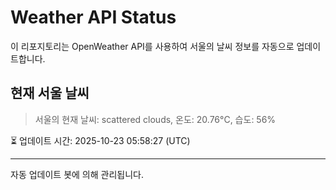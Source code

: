 
# Weather API Status

이 리포지토리는 OpenWeather API를 사용하여 서울의 날씨 정보를 자동으로 업데이트합니다.

## 현재 서울 날씨
> 서울의 현재 날씨: scattered clouds, 온도: 20.76°C, 습도: 56%

⏳ 업데이트 시간: 2025-10-23 05:58:27 (UTC)

---
자동 업데이트 봇에 의해 관리됩니다.
